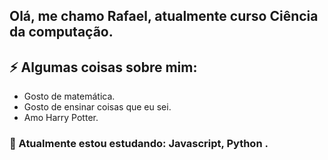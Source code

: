 ## Olá, me chamo Rafael, atualmente curso Ciência da computação.

<h2>⚡ Algumas coisas sobre mim:</h2> 

- Gosto de matemática.
- Gosto de ensinar coisas que eu sei.
- Amo Harry Potter.

<h3> 🔭 Atualmente estou estudando: Javascript, Python . </h3>

<!--
**RafaelSSchneider/RafaelSSchneider** is a ✨ _special_ ✨ repository because its `README.md` (this file) appears on your GitHub profile.

Here are some ideas to get you started:

- 🔭 I’m currently working on ...
- 🌱 I’m currently learning ...
- 👯 I’m looking to collaborate on ...
- 🤔 I’m looking for help with ...
- 💬 Ask me about ...
- 📫 How to reach me: ...
- 😄 Pronouns: ...
- ⚡ Fun fact: ...
-->
